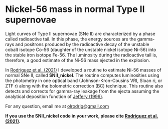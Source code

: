 # Nickel-56 mass in normal Type II supernovae

Light curves of Type II supernovae (SNe II) are characterized by a phase called radioactive tail. In this phase, the energy sources are the gamma-rays and positrons produced by the radioactive decay of the unstable cobalt isotope Co-56 (daughter of the unstable nickel isotope Ni-56) into the stable iron isotope Fe-56. The luminosity during the radioactive tail is, therefore, a good estimate of the Ni-56 mass ejected in the explosion.

In [Rodríguez et al. (2021)](https://arxiv.org/abs/2105.03268) I developed a routine to estimate Ni-56 masses of normal SNe II, called **SNII_nickel**. The routine computes luminosities using the photometry in one optical band (Johnson-Kron-Cousins VRI, Sloan ri, or ZTF r) along with the bolometric correction (BC) technique. This routine also detects and corrects for gamma-ray leakage from the ejecta assuming the analytical deposition function of [Jeffery (1999)](https://ui.adsabs.harvard.edu/abs/1999astro.ph..7015J/abstract).

For any question, email me at olrodrig@gmail.com

**If you use the SNII_nickel code in your work, please cite [Rodríguez et al. (2021)](https://arxiv.org/abs/2105.03268).**
